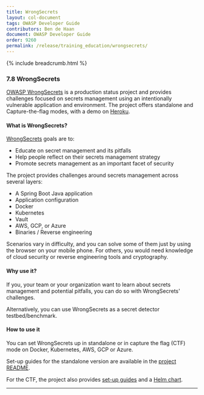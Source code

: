 ```yaml
---
title: WrongSecrets
layout: col-document
tags: OWASP Developer Guide
contributors: Ben de Haan 
document: OWASP Developer Guide
order: 9260
permalink: /release/training_education/wrongsecrets/
---
```


{% include breadcrumb.html %}

### 7.8 WrongSecrets

[OWASP WrongSecrets][wrongsecrets-project] is a production status project
and provides challenges focused on secrets management using an intentionally vulnerable application and environment.
The project offers standalone and Capture-the-flag modes, with a demo on [Heroku][heroku].

#### What is WrongSecrets?

[WrongSecrets][wrongsecrets] goals are to:

- Educate on secret management and its pitfalls
- Help people reflect on their secrets management strategy
- Promote secrets management as an important facet of security

The project provides challenges around secrets management across several layers:

- A Spring Boot Java application
- Application configuration
- Docker
- Kubernetes
- Vault
- AWS, GCP, or Azure
- Binaries / Reverse engineering

Scenarios vary in difficulty, and you can solve some of them just by using the browser on your mobile phone.
For others, you would need knowledge of cloud security or reverse engineering tools and cryptography.

#### Why use it?

If you, your team or your organization want to learn about secrets management and potential pitfalls,
you can do so with WrongSecrets' challenges.

Alternatively, you can use WrongSecrets as a secret detector testbed/benchmark.

#### How to use it

You can set WrongSecrets up in standalone or in capture the flag (CTF) mode on Docker, Kubernetes, AWS, GCP or Azure.

Set-up guides for the standalone version are available in the [project README][readme].

For the CTF, the project also provides [set-up guides][ctf] and a [Helm chart][helm].

---

[ctf]: https://github.com/OWASP/wrongsecrets/blob/master/ctf-instructions.md
[helm]: https://owasp.org/wrongsecrets-ctf-party/
[heroku]: https://wrongsecrets.herokuapp.com/
[readme]: https://github.com/OWASP/wrongsecrets/blob/master/README.md
[wrongsecrets]: https://github.com/OWASP/wrongsecrets
[wrongsecrets-project]: https://owasp.org/www-project-wrongsecrets/
